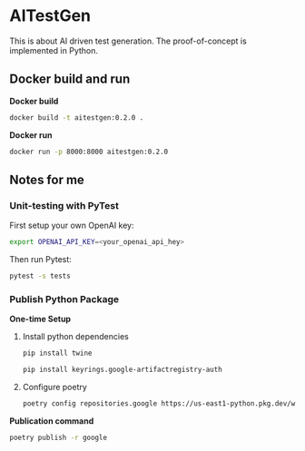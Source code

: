 # AITestGen 

This is about AI driven test generation. 
The proof-of-concept is implemented in Python. 

## Docker build and run 

**Docker build** 

```BASH
docker build -t aitestgen:0.2.0 .
```

**Docker run** 

```BASH
docker run -p 8000:8000 aitestgen:0.2.0
```

## Notes for me 

### Unit-testing with PyTest 

First setup your own OpenAI key: 

```BASH 
export OPENAI_API_KEY=<your_openai_api_hey>
```

Then run Pytest: 

```BASH 
pytest -s tests 
``` 

### Publish Python Package 

**One-time Setup**

1. Install python dependencies 
    ```BASH
    pip install twine 
    ```
    ```BASH
    pip install keyrings.google-artifactregistry-auth
    ```

2. Configure poetry 
    ```BASH 
    poetry config repositories.google https://us-east1-python.pkg.dev/wfchiang-dev/python-repo/
    ```

**Publication command**

```BASH
poetry publish -r google 
```